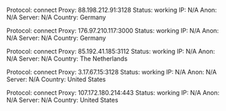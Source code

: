 Protocol: connect
Proxy: 88.198.212.91:3128
Status: working
IP: N/A
Anon: N/A
Server: N/A
Country: Germany

Protocol: connect
Proxy: 176.97.210.117:3000
Status: working
IP: N/A
Anon: N/A
Server: N/A
Country: Germany

Protocol: connect
Proxy: 85.192.41.185:3112
Status: working
IP: N/A
Anon: N/A
Server: N/A
Country: The Netherlands

Protocol: connect
Proxy: 3.17.67.15:3128
Status: working
IP: N/A
Anon: N/A
Server: N/A
Country: United States

Protocol: connect
Proxy: 107.172.180.214:443
Status: working
IP: N/A
Anon: N/A
Server: N/A
Country: United States

